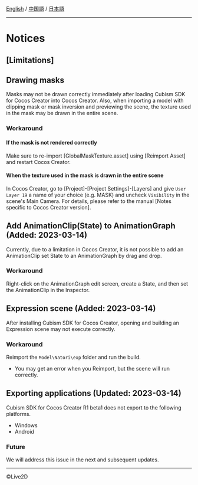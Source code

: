 [English](NOTICE.md) / [中国語](NOTICE.cn.md) / [日本語](NOTICE.ja.md)

---

# Notices

## [Limitations]

## Drawing masks

Masks may not be drawn correctly immediately after loading Cubism SDK for Cocos Creator into Cocos Creator.
Also, when importing a model with clipping mask or mask inversion and previewing the scene, the texture used in the mask may be drawn in the entire scene.

### Workaround

#### If the mask is not rendered correctly

Make sure to re-import [GlobalMaskTexture.asset] using [Reimport Asset] and restart Cocos Creator.

#### When the texture used in the mask is drawn in the entire scene

In Cocos Creator, go to [Project]-[Project Settings]-[Layers] and give `User Layer 19` a name of your choice (e.g. MASK) and uncheck `Visibility` in the scene's Main Camera.
For details, please refer to the manual [Notes specific to Cocos Creator version].

## Add AnimationClip(State) to AnimationGraph (Added: 2023-03-14)

Currently, due to a limitation in Cocos Creator, it is not possible to add an AnimationClip set State to an AnimationGraph by drag and drop.

### Workaround

Right-click on the AnimationGraph edit screen, create a State, and then set the AnimationClip in the Inspector.


## Expression scene (Added: 2023-03-14)

After installing Cubism SDK for Cocos Creator, opening and building an Expression scene may not execute correctly.

### Workaround

Reimport the `Model\Natori\exp` folder and run the build.
* You may get an error when you Reimport, but the scene will run correctly.


## Exporting applications (Updated: 2023-03-14)

Cubism SDK for Cocos Creator R1 beta1 does not export to the following platforms.

* Windows
* Android

### Future

We will address this issue in the next and subsequent updates.


---

©Live2D
